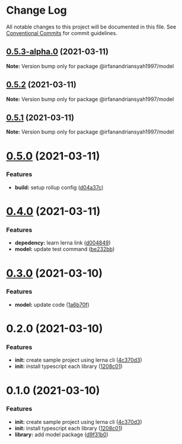 # Change Log

All notable changes to this project will be documented in this file.
See [Conventional Commits](https://conventionalcommits.org) for commit guidelines.

## [0.5.3-alpha.0](https://github.com/irfanandriansyah1997/lerna/compare/@irfanandriansyah1997/model@0.5.2...@irfanandriansyah1997/model@0.5.3-alpha.0) (2021-03-11)

**Note:** Version bump only for package @irfanandriansyah1997/model





## [0.5.2](https://github.com/irfanandriansyah1997/lerna/compare/@irfanandriansyah1997/model@0.5.1...@irfanandriansyah1997/model@0.5.2) (2021-03-11)

**Note:** Version bump only for package @irfanandriansyah1997/model





## [0.5.1](https://github.com/irfanandriansyah1997/lerna/compare/@irfanandriansyah1997/model@0.5.0...@irfanandriansyah1997/model@0.5.1) (2021-03-11)

**Note:** Version bump only for package @irfanandriansyah1997/model





# [0.5.0](https://github.com/irfanandriansyah1997/lerna/compare/@irfanandriansyah1997/model@0.4.0...@irfanandriansyah1997/model@0.5.0) (2021-03-11)


### Features

* **build:** setup rollup config ([d04a37c](https://github.com/irfanandriansyah1997/lerna/commit/d04a37c634fe958352f03746d1afd4acb524cf87))





# [0.4.0](https://github.com/irfanandriansyah1997/lerna/compare/@irfanandriansyah1997/model@0.3.0...@irfanandriansyah1997/model@0.4.0) (2021-03-11)


### Features

* **depedency:** learn lerna link ([d004849](https://github.com/irfanandriansyah1997/lerna/commit/d0048496e8689207d809e5a407818af76d274237))
* **model:** update test command ([be232bb](https://github.com/irfanandriansyah1997/lerna/commit/be232bb81c3f2eb990f56533960d3ca28fae9436))





# [0.3.0](https://github.com/irfanandriansyah1997/lerna/compare/@irfanandriansyah1997/model@0.2.0...@irfanandriansyah1997/model@0.3.0) (2021-03-10)


### Features

* **model:** update code ([1a6b70f](https://github.com/irfanandriansyah1997/lerna/commit/1a6b70fa6d450fec18a7f875d7c70f8ed0a2ce42))





# 0.2.0 (2021-03-10)


### Features

* **init:** create sample project using lerna cli ([4c370d3](https://github.com/irfanandriansyah1997/lerna/commit/4c370d31166b951eaf7fa6b000795482a902865d))
* **init:** install typescript each library ([1208c01](https://github.com/irfanandriansyah1997/lerna/commit/1208c01fdb408b15a729b28acecd6fdf6196c635))





# 0.1.0 (2021-03-10)


### Features

* **init:** create sample project using lerna cli ([4c370d3](https://github.com/irfanandriansyah1997/lerna/commit/4c370d31166b951eaf7fa6b000795482a902865d))
* **init:** install typescript each library ([1208c01](https://github.com/irfanandriansyah1997/lerna/commit/1208c01fdb408b15a729b28acecd6fdf6196c635))
* **library:** add model package ([d9f31b0](https://github.com/irfanandriansyah1997/lerna/commit/d9f31b0d90d274f91658b1ab2af7b429dfa35e75))
